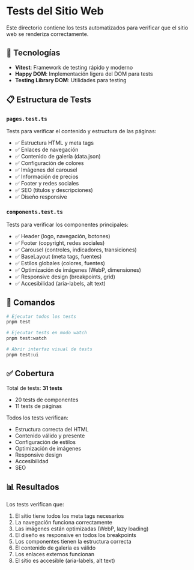 # Tests del Sitio Web

Este directorio contiene los tests automatizados para verificar que el sitio web se renderiza correctamente.

## 🧪 Tecnologías

- **Vitest**: Framework de testing rápido y moderno
- **Happy DOM**: Implementación ligera del DOM para tests
- **Testing Library DOM**: Utilidades para testing

## 📋 Estructura de Tests

### `pages.test.ts`
Tests para verificar el contenido y estructura de las páginas:
- ✅ Estructura HTML y meta tags
- ✅ Enlaces de navegación
- ✅ Contenido de galería (data.json)
- ✅ Configuración de colores
- ✅ Imágenes del carousel
- ✅ Información de precios
- ✅ Footer y redes sociales
- ✅ SEO (títulos y descripciones)
- ✅ Diseño responsive

### `components.test.ts`
Tests para verificar los componentes principales:
- ✅ Header (logo, navegación, botones)
- ✅ Footer (copyright, redes sociales)
- ✅ Carousel (controles, indicadores, transiciones)
- ✅ BaseLayout (meta tags, fuentes)
- ✅ Estilos globales (colores, fuentes)
- ✅ Optimización de imágenes (WebP, dimensiones)
- ✅ Responsive design (breakpoints, grid)
- ✅ Accesibilidad (aria-labels, alt text)

## 🚀 Comandos

```bash
# Ejecutar todos los tests
pnpm test

# Ejecutar tests en modo watch
pnpm test:watch

# Abrir interfaz visual de tests
pnpm test:ui
```

## ✅ Cobertura

Total de tests: **31 tests**
- 20 tests de componentes
- 11 tests de páginas

Todos los tests verifican:
- Estructura correcta del HTML
- Contenido válido y presente
- Configuración de estilos
- Optimización de imágenes
- Responsive design
- Accesibilidad
- SEO

## 📊 Resultados

Los tests verifican que:
1. El sitio tiene todos los meta tags necesarios
2. La navegación funciona correctamente
3. Las imágenes están optimizadas (WebP, lazy loading)
4. El diseño es responsive en todos los breakpoints
5. Los componentes tienen la estructura correcta
6. El contenido de galería es válido
7. Los enlaces externos funcionan
8. El sitio es accesible (aria-labels, alt text)
